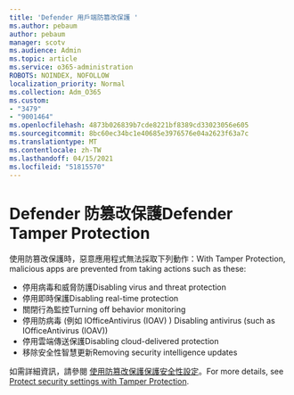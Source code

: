 ```yaml
---
title: 'Defender 用戶端防篡改保護 '
ms.author: pebaum
author: pebaum
manager: scotv
ms.audience: Admin
ms.topic: article
ms.service: o365-administration
ROBOTS: NOINDEX, NOFOLLOW
localization_priority: Normal
ms.collection: Adm_O365
ms.custom:
- "3479"
- "9001464"
ms.openlocfilehash: 4873b026839b7cde8221bf8389cd33023056e605
ms.sourcegitcommit: 8bc60ec34bc1e40685e3976576e04a2623f63a7c
ms.translationtype: MT
ms.contentlocale: zh-TW
ms.lasthandoff: 04/15/2021
ms.locfileid: "51815570"
---
```

# <a name="defender-tamper-protection"></a><span data-ttu-id="f4061-102">Defender 防篡改保護</span><span class="sxs-lookup"><span data-stu-id="f4061-102">Defender Tamper Protection</span></span> 

<span data-ttu-id="f4061-103">使用防篡改保護時，惡意應用程式無法採取下列動作：</span><span class="sxs-lookup"><span data-stu-id="f4061-103">With Tamper Protection, malicious apps are prevented from taking actions such as these:</span></span>

- <span data-ttu-id="f4061-104">停用病毒和威脅防護</span><span class="sxs-lookup"><span data-stu-id="f4061-104">Disabling virus and threat protection</span></span>
- <span data-ttu-id="f4061-105">停用即時保護</span><span class="sxs-lookup"><span data-stu-id="f4061-105">Disabling real-time protection</span></span>
- <span data-ttu-id="f4061-106">關閉行為監控</span><span class="sxs-lookup"><span data-stu-id="f4061-106">Turning off behavior monitoring</span></span>
- <span data-ttu-id="f4061-107">停用防病毒 (例如 IOfficeAntivirus (IOAV) ) </span><span class="sxs-lookup"><span data-stu-id="f4061-107">Disabling antivirus (such as IOfficeAntivirus (IOAV))</span></span>
- <span data-ttu-id="f4061-108">停用雲端傳送保護</span><span class="sxs-lookup"><span data-stu-id="f4061-108">Disabling cloud-delivered protection</span></span>
- <span data-ttu-id="f4061-109">移除安全性智慧更新</span><span class="sxs-lookup"><span data-stu-id="f4061-109">Removing security intelligence updates</span></span>

<span data-ttu-id="f4061-110">如需詳細資訊，請參閱 [使用防篡改保護保護安全性設定](https://docs.microsoft.com/windows/security/threat-protection/windows-defender-antivirus/prevent-changes-to-security-settings-with-tamper-protection)。</span><span class="sxs-lookup"><span data-stu-id="f4061-110">For more details, see [Protect security settings with Tamper Protection](https://docs.microsoft.com/windows/security/threat-protection/windows-defender-antivirus/prevent-changes-to-security-settings-with-tamper-protection).</span></span>